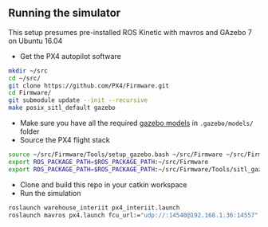 ## Running the simulator

This setup presumes pre-installed ROS Kinetic with mavros and GAzebo 7 on Ubuntu 16.04

- Get the PX4 autopilot software
```bash
mkdir ~/src
cd ~/src/
git clone https://github.com/PX4/Firmware.git
cd Firmware/
git submodule update --init --recursive
make posix_sitl_default gazebo
```
- Make sure you have all the required [gazebo models](http://machineawakening.blogspot.in/2015/05/how-to-download-all-gazebo-models.html) in ```.gazebo/models/``` folder
- Source the PX4 flight stack
```bash
source ~/src/Firmware/Tools/setup_gazebo.bash ~/src/Firmware ~/src/Firmware/build/posix_sitl_default
export ROS_PACKAGE_PATH=$ROS_PACKAGE_PATH:~/src/Firmware
export ROS_PACKAGE_PATH=$ROS_PACKAGE_PATH:~/src/Firmware/Tools/sitl_gazebo
```
- Clone and build this repo in your catkin workspace
- Run the simulation
```bash
roslaunch warehouse_interiit px4_interiit.launch
roslaunch mavros px4.launch fcu_url:="udp://:14540@192.168.1.36:14557"
```
